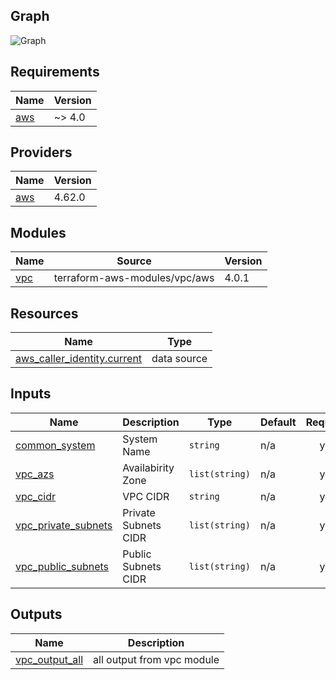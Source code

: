 ## Graph
![Graph](graph.svg)
## Requirements

| Name | Version |
|------|---------|
| <a name="requirement_aws"></a> [aws](#requirement\_aws) | ~> 4.0 |

## Providers

| Name | Version |
|------|---------|
| <a name="provider_aws"></a> [aws](#provider\_aws) | 4.62.0 |

## Modules

| Name | Source | Version |
|------|--------|---------|
| <a name="module_vpc"></a> [vpc](#module\_vpc) | terraform-aws-modules/vpc/aws | 4.0.1 |

## Resources

| Name | Type |
|------|------|
| [aws_caller_identity.current](https://registry.terraform.io/providers/hashicorp/aws/latest/docs/data-sources/caller_identity) | data source |

## Inputs

| Name | Description | Type | Default | Required |
|------|-------------|------|---------|:--------:|
| <a name="input_common_system"></a> [common\_system](#input\_common\_system) | System Name | `string` | n/a | yes |
| <a name="input_vpc_azs"></a> [vpc\_azs](#input\_vpc\_azs) | Availabirity Zone | `list(string)` | n/a | yes |
| <a name="input_vpc_cidr"></a> [vpc\_cidr](#input\_vpc\_cidr) | VPC CIDR | `string` | n/a | yes |
| <a name="input_vpc_private_subnets"></a> [vpc\_private\_subnets](#input\_vpc\_private\_subnets) | Private Subnets CIDR | `list(string)` | n/a | yes |
| <a name="input_vpc_public_subnets"></a> [vpc\_public\_subnets](#input\_vpc\_public\_subnets) | Public Subnets CIDR | `list(string)` | n/a | yes |

## Outputs

| Name | Description |
|------|-------------|
| <a name="output_vpc_output_all"></a> [vpc\_output\_all](#output\_vpc\_output\_all) | all output from vpc module |
